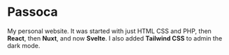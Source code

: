 # Passoca

My personal website. It was started with just HTML CSS and PHP, then **React**, then **Nuxt**, and now **Svelte**. 
I also added **Tailwind CSS** to admin the dark mode.
